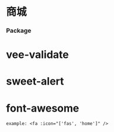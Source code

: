 # 商城

### Package

# vee-validate

# sweet-alert

# font-awesome
```example: <fa :icon="['fas', 'home']" />```